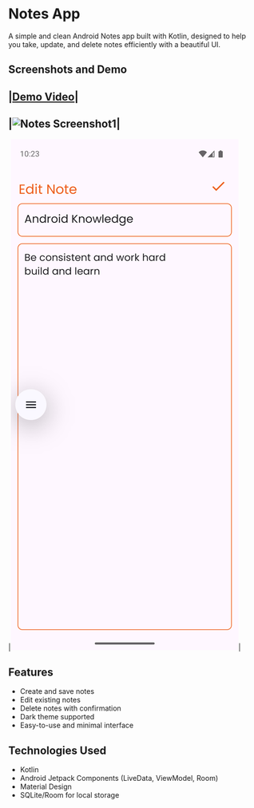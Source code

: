 # Notes App

A simple and clean Android Notes app built with Kotlin, designed to help you take, update, and delete notes efficiently with a beautiful UI.

## Screenshots and Demo

|[Demo Video](https://github.com/29tejasvi/Notes-Application/blob/master/Screenshots/Screen_recording.mp4)|
-----------------
|![Notes Screenshot1](https://github.com/29tejasvi/NotesApplication/blob/master/Screenshots/Screenshot_20250408_102217.png)|
-----------------
|![Notes Screenshot2](https://github.com/29tejasvi/Notes-Application/blob/master/Screenshots/updating.png)|

## Features

- Create and save notes
- Edit existing notes
- Delete notes with confirmation
- Dark theme supported
- Easy-to-use and minimal interface

## Technologies Used

- Kotlin
- Android Jetpack Components (LiveData, ViewModel, Room)
- Material Design
- SQLite/Room for local storage
